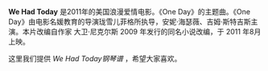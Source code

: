 

**We Had Today** 是2011年的美国浪漫爱情电影。《One Day》的主题曲。《One
Day》由电影名媛教育的导演珑雪儿菲格所执导，安妮·海瑟薇、吉姆·斯特吉斯主演。本片改编自作家 大卫·尼克尔斯 2009 年发行的同名小说改编，于 2011
年8月上映。

  
这里我们提供 _We Had Today钢琴谱_ ，希望大家喜欢。

